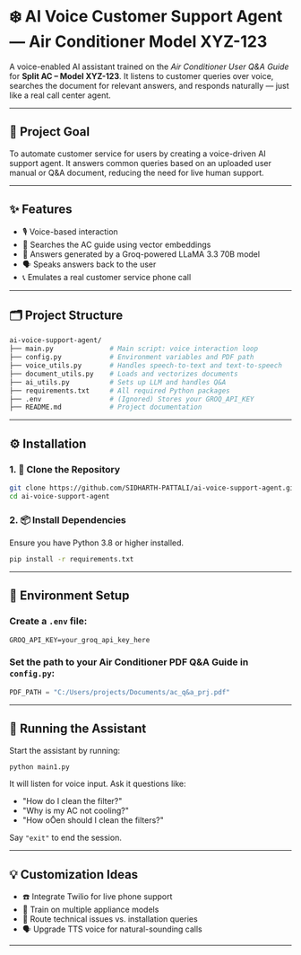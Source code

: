 # ❄️ AI Voice Customer Support Agent — Air Conditioner Model XYZ-123

A voice-enabled AI assistant trained on the *Air Conditioner User Q&A Guide* for **Split AC – Model XYZ-123**. It listens to customer queries over voice, searches the document for relevant answers, and responds naturally — just like a real call center agent.

---

## 🎯 Project Goal

To automate customer service for users by creating a voice-driven AI support agent. It answers common queries based on an uploaded user manual or Q&A document, reducing the need for live human support.

---

## ✨ Features

- 🎙️ Voice-based interaction 
- 📄 Searches the AC guide using vector embeddings
- 🧠 Answers generated by a Groq-powered LLaMA 3.3 70B model
- 🗣️ Speaks answers back to the user
- 📞 Emulates a real customer service phone call

---

## 🗂️ Project Structure

```bash
ai-voice-support-agent/
├── main.py              # Main script: voice interaction loop
├── config.py            # Environment variables and PDF path
├── voice_utils.py       # Handles speech-to-text and text-to-speech
├── document_utils.py    # Loads and vectorizes documents
├── ai_utils.py          # Sets up LLM and handles Q&A
├── requirements.txt     # All required Python packages
├── .env                 # (Ignored) Stores your GROQ_API_KEY
├── README.md            # Project documentation
```

---

## ⚙️ Installation

### 1. 📁 Clone the Repository

```bash
git clone https://github.com/SIDHARTH-PATTALI/ai-voice-support-agent.git
cd ai-voice-support-agent
```

### 2. 📦 Install Dependencies

Ensure you have Python 3.8 or higher installed.

```bash
pip install -r requirements.txt
```

---

## 🔐 Environment Setup

### Create a `.env` file:

```env
GROQ_API_KEY=your_groq_api_key_here
```

### Set the path to your Air Conditioner PDF Q&A Guide in `config.py`:

```python
PDF_PATH = "C:/Users/projects/Documents/ac_q&a_prj.pdf"
```

---

## 🚀 Running the Assistant

Start the assistant by running:

```bash
python main1.py
```

It will listen for voice input. Ask it questions like:

- "How do I clean the filter?"
- "Why is my AC not cooling?"
- "How oŌen should I clean the filters?"

Say `"exit"` to end the session.


---

## 💡 Customization Ideas
 
- ☎️ Integrate Twilio for live phone support  
- 📄 Train on multiple appliance models  
- 🧭 Route technical issues vs. installation queries  
- 🗣️ Upgrade TTS voice for natural-sounding calls  

---

